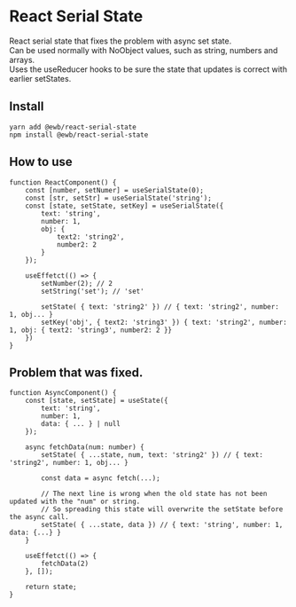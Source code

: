 # React Serial State

React serial state that fixes the problem with async set state.  
Can be used normally with NoObject values, such as string, numbers and arrays.  
Uses the useReducer hooks to be sure the state that updates is correct with earlier setStates.

## Install

```
yarn add @ewb/react-serial-state
npm install @ewb/react-serial-state
```

## How to use

```
function ReactComponent() {
    const [number, setNumer] = useSerialState(0);
    const [str, setStr] = useSerialState('string');
    const [state, setState, setKey] = useSerialState({
        text: 'string',
        number: 1,
        obj: {
            text2: 'string2',
            number2: 2
        }
    });

    useEffetct(() => {
        setNumber(2); // 2
        setString('set'); // 'set'

        setState( { text: 'string2' }) // { text: 'string2', number: 1, obj... }
        setKey('obj', { text2: 'string3' }) { text: 'string2', number: 1, obj: { text2: 'string3', number2: 2 }}
    })
}
```

## Problem that was fixed.

```
function AsyncComponent() {
    const [state, setState] = useState({
        text: 'string',
        number: 1,
        data: { ... } | null
    });

    async fetchData(num: number) {
        setState( { ...state, num, text: 'string2' }) // { text: 'string2', number: 1, obj... }

        const data = async fetch(...);

        // The next line is wrong when the old state has not been updated with the "num" or string.
        // So spreading this state will overwrite the setState before the async call.
        setState( { ...state, data }) // { text: 'string', number: 1, data: {...} }
    }

    useEffetct(() => {
        fetchData(2)
    }, []);

    return state;
}
```
